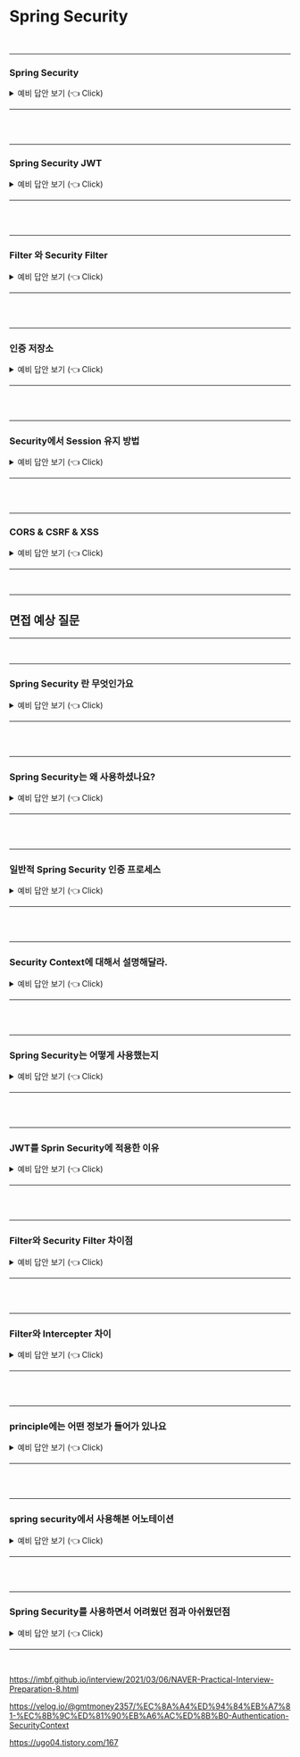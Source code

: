 # Spring Security



<br>

-----------------------

### Spring Security

<details>
   <summary> 예비 답안 보기 (👈 Click)</summary>
<br />





-----------------------

- 자바 애플리케이션에서 인증, 인가를 처리하고 보호 기능을 제공하는 프레임워크

- spring security 사용시 애플리케이션에 인증, 인가, 보호 기능을 자체적으로 구현할 필요없이 다양한 기능을 확장할 수 있습니다.

- 인증 프로세스
  - <img width="752" alt="image" src="https://user-images.githubusercontent.com/57162257/186381962-e2e43a71-5d8a-4eab-80e4-7e55bad238ce.png">
    
    
    
    1. Security Filter에서 요청을 가로챈다.
    
    2. UsernamePasswordAuthenticationFilter를 통해 UsernamePasswrodAuthenticationToken 이라는 인증용 토큰을 생성한다.
    3. AuthenticationManger의 구현체인 ProviderManager에게 UsernamePasswordAuthenticationToken을 전달한다.
    4. ProviderManager는 AuthenticationProvider에게 UsernamePasswordAuthenticationToken을 전달한다.
    5. AuthenticationProvider는 실제 데이터베이스에서 사용자 정보를 가져오는 UserDetailsService에게 사용자 정보를 넘겨준다.
    6. UserDetailsService는 사용자 정보를 데이터베이스에서 찾아 UserDetails로 반환한다.
    7. AuthenticationProvider는 UserDetails로 사용자 정보를 비교한다.
    8. 인증이 완료되면 인증 정보를 담은 Authentication을 반환한다.
       - Authentication은 principle (사용자 식별), cridential (암호), authorities (권한) 으로 구성되어있다.
    
    9. Authentication을 AuthenticationFilter로 반환하고 SecurityContext에 Authentication을 저장한다.
    
    - SecurityContext는 세션영역으로써 인증된 Authentication을 SecurityContext에 저장한다는 것은 Spring Security가 세션방식으로 인증 방식을 사용한다는 뜻이다.
  
- Security Filter
  - <img width="493" alt="image" src="https://user-images.githubusercontent.com/57162257/186384232-91963797-5547-46ee-9c6b-0cec4fdf23b2.png">
  - <img width="500" alt="image" src="https://user-images.githubusercontent.com/57162257/186384310-6ada9459-8671-480c-a25d-ccae60eeb199.png">
  - Security Filter는 서블릿 컨테이너의 Filter와 마찬가지로 DispatcherServlet 요청 전에 사용되는 필터이다.
  - Security Filter는 서블릿 컨테이너의 Filter Chain에 DelegatingFilterProxy를 등록하고 delegatingFilterProxy는 빈으로 등록된 SecurityFilterChain에게 필터 작업을 위임한다. (스프링 컨테이너의 filter 작업 전체 작업 위임 x, security filter 작업 위임 o)
  - 방법
    - WebSeucrityConfiguerAdapter라는 Filter chain을 구성하는 클래스를 상속받아 Configure클래스를 생성하고configure() 를 오버라이딩하여 filter chain을 구성할 수 있다.
  - 종류
    - SecurityContextPersistenceFilter : SecurityContextRepository를 통해 Session에 SecurityContext가있는지 확인하고 존재한다면 해당 SecurityContext를 SecuirtyContextHolder에 저장하고 thread-local에 저장한다.
    - UsernamePasswordFilter : login요청을 감시하며 인증과정 진행.
    - SessionManagementFilter : 요청이 시작된 이후 인증된 사용자인지 확인하고, 인증된 사용자인 경우 동시 로그인 확인 등을 확인한다.
    - ExceptionTranslationFilter : filter chain내에서 발생되는 모든 예외를 처리한다.
      - AuthenticationEntryPoint : 인증되지 않은 사용자가 요청했을 경우 처리
      - AccessDeniedHandler : 인가되지 않은 사용자가 요청했을 경우 처리
    - 등 ...


</details>

-----------------------

<br>



<br>

-----------------------

### Spring Security JWT

<details>
   <summary> 예비 답안 보기 (👈 Click)</summary>
<br />






-----------------------

- JWT 적용 이유
  - 일반 Spring Security는 저장된 Authentication을 SecurityContext에서 별도의 스레드로 세션이 유지되도록 관리하여 상대적으로 무겁고 유지비용이 발생하게 됩니다.  그렇기 때문에 별도의 유지 비용과 공간이 필요없는 JWT를 사용하여 인증, 인가 처리를 Security에 적용한다.

- 적용 방법
  - JWT 생성, 유효 검사, 인증 처리를 위한 JwtTokenProvider 클래스 구현하였고 이를 사용하기 위해 JwtAuthenticationFilter를 구현하였습니다. 그리고 기존 인증 필터인 UsernamePasswordFilter의 이전에 수행할 수 있도록 security filter chain 설정을 통해 인증 구현.


</details>

-----------------------

<br>



<br>

-----------------------

### Filter 와 Security Filter

<details>
   <summary> 예비 답안 보기 (👈 Click)</summary>
<br />






-----------------------

- Filter는 서블릿 컨테이너에서 관리되며 Bean은 스프링 컨테이너에서 관리됩니다. 그렇기 때문에 Filter는 bean을 사용할 수 없습니다.
- DelegatingFilterProxy 클래스를 사용하면 DelegatingFilterProxy는 Bean으로 등록된 SecurityFilterChain이 서블릿 필터에서 수행될 수 있도록 역할을 위임해줍니다.
- <img width="793" alt="image" src="https://user-images.githubusercontent.com/57162257/188792052-861b0054-5160-4bcf-8cdf-8429dadcfab5.png">

</details>

-----------------------

<br>



<br>

-----------------------

### 인증 저장소

<details>
   <summary> 예비 답안 보기 (👈 Click)</summary>
<br />







-----------------------

- SecuirtyContext
  - Security에서 인증된 객체는 일반적으로 Security Context에 저장되고 Secuirty Context는 Security Context Holder에 저장됩니다.
  - 인증된 객체가 저장된  SecurityContextHolder는 thread local에 저장되기 때문에 각 스레드에서 전역적으로 사용자 정보를 사용할 수 있고 각 스레드 별로 다른 인증객체를 가질 수 있습니다.
    - thread local : 스레드에서 독립적으로 사용할 수 있는 지역변수
    - <img width="685" alt="image" src="https://user-images.githubusercontent.com/57162257/188788345-780eff5e-0af6-43e2-aa9b-e1bf34229dcf.png">

- SecuirtyContextHolder
  - 인증된 객체인 Authenticaion을 저장하는 SecurityContext를 감싸고 있는 Wrapper Class입니다.
  - SecurityContext 저장 방식을 설정해 줄 수 있습니다
    - Thread_Local : 스레드당 security context 할당
    - Inheritable_Thread_Local : 부모 스레드와 자식스레드가 동일한 security context를 가집니다.
    - Global : 메모리에서 하나의 SecurityContext 참조

- <img width="1034" alt="image" src="https://user-images.githubusercontent.com/57162257/188788414-2ff61688-e20e-4bfb-ae40-148c4e9bf024.png">

</details>

-----------------------

<br>



<br>

-----------------------

### Security에서 Session 유지 방법

<details>
   <summary> 예비 답안 보기 (👈 Click)</summary>
<br />







-----------------------

- 요청이 들어오게 되면 SecurityContextPersistenceFilter에서 HttpSessionSecurityContextRepository를 통해 인증 여부를 확인합니다.
- 인증 전에는 UsernamePasswordAuthenticationFilter에서 사용자를 인증하고 인증된 객체인 Authentication을 SecurityContext에 저장합니다. 그리고 사용자에게 응답하기 전에 Session에 SecurityContext를 저장하고 인증된 정보를 사용합니다.
- 인증 후에는 Session의 SecurityContextHolder에서 SecurityContext를 불러와 thread local에 SecurityContext를 담은 SecurityContextHolder를 저장하고 인증된 정보를 사용합니다.

</details>

-----------------------

<br>



<br>

-----------------------

### CORS & CSRF & XSS

<details>
   <summary> 예비 답안 보기 (👈 Click)</summary>
<br />






-----------------------

- CORS (Cross Origin resource sharing)
  - 교차 출처 리소스 공유
  - 다른 출처(domain)로 URL을 요청하여 리소스를 가져오는 것.
  - 서버에서는 응답시 access-control-allow-origin에 허용된 도메인을 보내고 사용자의 웹 브라우저는 요청때 보낸 origin에서 출처의 도메인과 비교한다.

- CSRF (Cross Site Request Forgery)
  - 사이트간 위조 요청
  - 사용자가 메일이나 링크를 누르게 되면 Put, Delete로 서버에 악의 요청을 보내는 것.
  - 서버에서는 요청 헤더의 referer에 등록되어 있는 요청 domain정보를 확인하여 올바른 domain에서 요청이 들어왔는지 확인하거나,
    Csrf-token을 사용해서 사용자가 요청시 csrf-token이 올바른지 판단하여 검증하는 방법
    - 서버에서 생성된 곳에서 요청을 보내고있음을 증명한다.(referer, csrf-token)
  
- XSS (Cross Site Scripting)
  - 공격자가 상대방이 자주사용하는 웹사이트에 악성 스크립트를 삽입하여 사용자가 악성 스크립트가 포함된 게시글을 사용했을 때 공격자에게 사용자의 쿠키 정보를 탈취하여 사용자 정보를 도용하거나 해당 사이트에 악의적 요청을 보내는것.
  - 사용하고 있는 웹 사이트 이상한 점은 없는지 이상한 URL로 접속해있는지 확인해야한다.

</details>

-----------------------

<br>





---

## 면접 예상 질문

---



<br>

-----------------------

### Spring Security 란 무엇인가요

<details>
   <summary> 예비 답안 보기 (👈 Click)</summary>
<br />






-----------------------

- Spring Security란 자바 애플리케이션에서 인증, 인가 처리 및 cors, csrf 등으로 부터 보호 기능을 제공하는 프레임워크입니다.
- spring security를 사용하면 애플리케이션 보호에 대한 기능을 자체적으로 구현할 필요없고 기능을 확장시킬 수 있습니다.

</details>

-----------------------

<br>



<br>

-----------------------

### Spring Security는 왜 사용하셨나요?

<details>
   <summary> 예비 답안 보기 (👈 Click)</summary>
<br />






-----------------------

- 인증, 인가를 처리 기능을 사용하기 위해 spring security를 사용했으며 Interceptor나 AOP가 아닌 Filter로 공통 인증 기능을 구현해보기 위해 사용했습니다.

</details>

-----------------------

<br>



<br>

-----------------------

### 일반적 Spring Security 인증 프로세스

<details>
   <summary> 예비 답안 보기 (👈 Click)</summary>
<br />






-----------------------

1. 요청이 들어오게 되면 Servlet이 호출되기 전에 Security Filter에서 요청을 가로챕니다.
2. AuthenticationFilter 에서 요청을 가로채고 인증용 객체인 UsernamePasswordAuthenticationToken을 생성합니다.
3. UsernamePasswordAuthenticationToken은 AuthenticationManger의 구현체인  ProviderManger에게 보내집니다.
4. ProviderManger는 다시 AuthenticationProvider에게 UsernamePasswordAuthentcationToken을 전달합니다.
5. AuthenticationProvider는 데이터베이스에 접근하여  사용자 인증 정보를 가져오는 UserDetailsService에 사용자 정보를 전달합니다.
6. UserDetailsService는 데이터베이스에서 사용자 정보를 가져와 사용자 인증 정보인 UserDetails를 반환합니다.
7. AuthenticationProvider는 사용자 정보를 비교하고 인증객체인 Authentication을 생성해 반환합니다.
8. Authentication은 AuthenticationFilter까지 반환되고 인증 객체를 SecurityContext에 저장하여 세션을 유지시킵니다.

</details>

-----------------------

<br>



<br>

-----------------------

### Security Context에 대해서 설명해달라.

<details>
   <summary> 예비 답안 보기 (👈 Click)</summary>
<br />







-----------------------

- Jwt를 이용한 인증, 인가 처리를 위해 토큰 생성, 유효성 검사, 인증을 위한 JwtTokenProvider를 구현하고, 사용자 인증 정보를 가져오기 위해 User도메인에 UserDetails를 상속하여 구현했습니다. 그리고 JwtTokenProvider를 사용하기 위해 UsernamePasswordAuthenticaionFilter이전에 custom한 JwtAuthenticationFilter를 생성했습니다.

</details>

-----------------------

<br>



<br>

-----------------------

### Spring Security는 어떻게 사용했는지

<details>
   <summary> 예비 답안 보기 (👈 Click)</summary>
<br />






-----------------------

- Jwt를 이용한 인증, 인가 처리를 위해 토큰 생성, 유효성 검사, 인증을 위한 JwtTokenProvider를 구현하고, 사용자 인증 정보를 가져오기 위해 User도메인에 UserDetails를 상속하여 구현했습니다. 그리고 JwtTokenProvider를 사용하기 위해 UsernamePasswordAuthenticaionFilter이전에 custom한 JwtAuthenticationFilter를 생성했습니다.

</details>

-----------------------

<br>



<br>

-----------------------

### JWT를 Sprin Security에 적용한 이유

<details>
   <summary> 예비 답안 보기 (👈 Click)</summary>
<br />






-----------------------

- 일반적인 Spring Security는 Security Context에 저장된 Authentication으로 세션을 별도의 스레드를 돌려 유지하기 때문에 유지비용이 들고 서버에서 관리하기 때문에 인증 과정이 상대적으로 무겁습니다.
  하지만 JWT를 사용하게 되면 사용자의 정보는 서버 비밀키로 암호화되어 있고 토큰의 유효성 검사 후 해당 정보를 사용하기만 하면 됩니다. 그렇기 때문에 세션이 필요없게 되어 유지비용이 없고 가벼운 인증이 가능해집니다.
- 방법
  - WebSecurityConfiguration에서 season management의 sessionCreationPoliy속성을 stateless로 선언하여 세션을 사용하지 않는다고 선언한다.


</details>

-----------------------

<br>



<br>

-----------------------

### Filter와 Security Filter 차이점

<details>
   <summary> 예비 답안 보기 (👈 Click)</summary>
<br />






-----------------------

- 일반적으로 Filter는 spring context외부에 있으며 서블릿 컨테이너 filter에 직접 등록하여 사용합니다.
  Security Filter는 DelegatingFilterProxy를 서블릿 컨테이너 필터에 등록하여 일반 filter작업을 Security Filter Chain으로 위임받아 UsernamePasswordAuthenticationFilter, SessionManagementFilter, ExceptionTranslationFilter 등이 차례로 실행됩니다.

</details>

-----------------------

<br>



<br>

-----------------------

### Filter와 Intercepter 차이

<details>
   <summary> 예비 답안 보기 (👈 Click)</summary>
<br />






-----------------------

- Filter는 spring context외부에 존재하며 서블릿이 호출되기 전에 요청을 가로채 공통 보안 기능이나 이미지 압축,변환 등을 수행합니다.
- Intercepter는 spring context내부에 존재하며 서블릿이 컨트롤러를 호출하기 전에 요청을 가로채 공통 작업을 수행합니다.

</details>

-----------------------

<br>



<br>

-----------------------

### principle에는 어떤 정보가 들어가 있나요

<details>
   <summary> 예비 답안 보기 (👈 Click)</summary>
<br />






-----------------------

- 인증 프로세스 후 생성되는 인증 객체인 Authentication은 principal, credentials, authority로 구성되어있으며 principal은 사용자의 식별 데이터, credentials은 암호, authority는 권한을 가지고 있습니다.
- Authentication으로 등록된 principal은 컨트롤러 컴포넌트에서 파라미터로 가져올수 있다. (@AuthenticationPrincipal)

</details>

-----------------------

<br>



<br>

-----------------------

### spring security에서 사용해본 어노테이션

<details>
   <summary> 예비 답안 보기 (👈 Click)</summary>
<br />






-----------------------

- @EnableWebSecurity 어노테이션을 security config 클래스에 설정하여  security에 필요한 설정을 선언하였습니다.
- 인증된 사용자의 정보를 사용하기 위해 @AuthenticationPrincipal을 사용해 컨트롤러의 메소드에서 파라미터로 사용자의 정보를 받아왔습니다.

</details>

-----------------------

<br>



<br>

-----------------------

### Spring Security를 사용하면서 어려웠던 점과 아쉬웠던점

<details>
   <summary> 예비 답안 보기 (👈 Click)</summary>
<br />






-----------------------

- 어려웠던점
  - 가장 어려웠던 점 중 하나는 spring security에서 jwt를 적용하는데 인증 프로세스 구조와 개념이 완전히 자리 잡지 못한 상태에서 기능의 데드라인을 맞추고자 서툴렀던 탓에 원하는 인증, 인가처리 프로세스를 제대로 적용시키지 못하여 많은 시간을 보냈었던것이 가장 힘들었던것 같습니다..

- 아쉬웠던점
  - 앱 서비스에 대한 서버였기때문에 spring security에서 지원하는 cors, csrf 등과 같은 보호 기능 등 해당 서비스에 사용되지 않기 때문에 security에서 제공하는 기능을 더많이 경험해보지 못한것이 아쉬웠습니다.


</details>

-----------------------

<br>



https://imbf.github.io/interview/2021/03/06/NAVER-Practical-Interview-Preparation-8.html

https://velog.io/@gmtmoney2357/%EC%8A%A4%ED%94%84%EB%A7%81-%EC%8B%9C%ED%81%90%EB%A6%AC%ED%8B%B0-Authentication-SecurityContext

https://ugo04.tistory.com/167